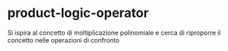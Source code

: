 # product-logic-operator
Si ispira al concetto di moltiplicazione polinomiale e cerca di riproporre il concetto nelle operazioni di confronto
